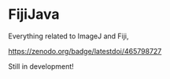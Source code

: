 # FijiJava
Everything related to ImageJ and Fiji,

https://zenodo.org/badge/latestdoi/465798727

Still in development!
